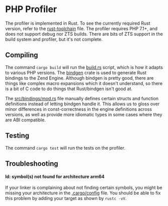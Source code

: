 # PHP Profiler

The profiler is implemented in Rust. To see the currently required Rust
version, refer to the [rust-toolchain](rust-toolchain) file. The profiler
requires PHP 7.1+, and does not support debug nor ZTS builds. There are bits
of ZTS support in the build system and profiler, but it's not complete.

## Compiling

The command `cargo build` will run the [build.rs](build.rs) script, which is
how it adapts to various PHP versions. The
[bindgen](https://crates.io/crates/bindgen) crate is used to generate Rust
bindings to the Zend Engine. Although bindgen is pretty good, there are things
like complex macro expansions which it doesn't understand, so there is a bit
of C code to do things that Rust/bindgen isn't good at.

The [src/bindings/mod.rs](src/bindings/mod.rs) file manually defines certain structs
and function definitions instead of letting bindgen handle it. This allows us
to gloss over minor differences in const-correctness in the engine definitions
across versions, as well as provide more idiomatic types in some cases where
they are ABI compatible.

## Testing

The command `cargo test` will run the tests on the profiler.

## Troubleshooting

#### ld: symbol(s) not found for architecture arm64

If your linker is complaining about not finding certain symbols, you might be
missing your architecture in the [.cargo/config](.cargo/config) file. You
should be able to fix this problem by adding your target as shown by `rustc
-vV`.
